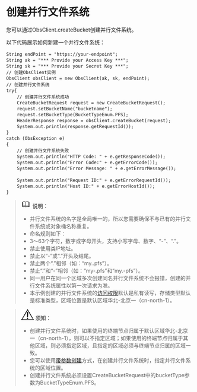 # 创建并行文件系统<a name="obs_21_0501"></a>

您可以通过ObsClient.createBucket创建并行文件系统。

以下代码展示如何新建一个并行文件系统：

```
String endPoint = "https://your-endpoint";
String ak = "*** Provide your Access Key ***";
String sk = "*** Provide your Secret Key ***";
// 创建ObsClient实例
ObsClient obsClient = new ObsClient(ak, sk, endPoint);
// 创建并行文件系统
try{
    // 创建并行文件系统成功
    CreateBucketRequest request = new CreateBucketRequest();
    request.setBucketName("bucketname");
    request.setBucketType(BucketTypeEnum.PFS);
    HeaderResponse response = obsClient.createBucket(request);
    System.out.println(response.getRequestId());
}
catch (ObsException e)
{
    // 创建并行文件系统失败
    System.out.println("HTTP Code: " + e.getResponseCode());
    System.out.println("Error Code:" + e.getErrorCode());
    System.out.println("Error Message: " + e.getErrorMessage());
    
    System.out.println("Request ID:" + e.getErrorRequestId());
    System.out.println("Host ID:" + e.getErrorHostId());
}
```

>![](public_sys-resources/icon-note.gif) **说明：**   
>-   并行文件系统的名字是全局唯一的，所以您需要确保不与已有的并行文件系统或对象桶名称重复。  
>-   命名规则如下：  
>    -   3～63个字符，数字或字母开头，支持小写字母、数字、“-”、“.”。  
>    -   禁止使用类IP地址。  
>    -   禁止以“-”或“.”开头及结尾。  
>    -   禁止两个“.”相邻（如：“my..pfs”）。  
>    -   禁止“.”和“-”相邻（如：“my-.pfs”和“my.-pfs”）。  
>-   同一用户在同一个区域多次创建同名并行文件系统不会报错，创建的并行文件系统属性以第一次请求为准。  
>-   本示例创建的并行文件系统的[访问权限](管理桶访问权限.md)默认是私有读写，存储类型默认是标准类型，区域位置是默认区域华北-北京一（cn-north-1）。  

>![](public_sys-resources/icon-notice.gif) **须知：**   
>-   创建并行文件系统时，如果使用的终端节点归属于默认区域华北-北京一（cn-north-1），则可以不指定区域；如果使用的终端节点归属于其他区域，则必须指定区域，且指定的区域必须与终端节点归属的区域一致。  
>-   您可以使用[带参数创建](创建桶.md#section152782516148)方式，在创建并行文件系统时，指定并行文件系统的区域位置。  
>-   创建并行文件系统必须设置CreateBucketRequest中的bucketType参数为BucketTypeEnum.PFS。  

